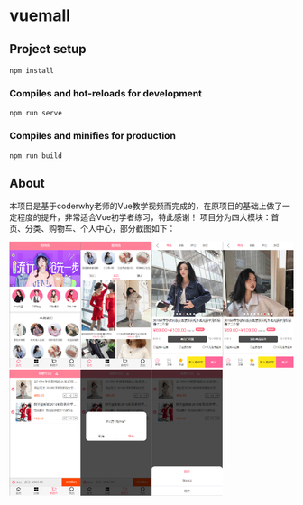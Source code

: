 # vuemall

## Project setup
```
npm install
```

### Compiles and hot-reloads for development
```
npm run serve
```

### Compiles and minifies for production
```
npm run build
```



## About

本项目是基于coderwhy老师的Vue教学视频而完成的，在原项目的基础上做了一定程度的提升，非常适合Vue初学者练习，特此感谢！
项目分为四大模块：首页、分类、购物车、个人中心，部分截图如下：

<img src="https://raw.githubusercontent.com/Withyooou/img-folder/main/VueMall1.png" width="25%"/><img src="https://raw.githubusercontent.com/Withyooou/img-folder/main/VueMall2.png" width="25%"/><img src="https://raw.githubusercontent.com/Withyooou/img-folder/main/VueMall3.png" width="25%"/><img src="https://raw.githubusercontent.com/Withyooou/img-folder/main/VueMall4.png" width="25%"/><img src="https://raw.githubusercontent.com/Withyooou/img-folder/main/VueMall5.png" width="25%"/><img src="https://raw.githubusercontent.com/Withyooou/img-folder/main/VueMall6.png" width="25%"/><img src="https://raw.githubusercontent.com/Withyooou/img-folder/main/VueMall7.png" width="25%"/>
